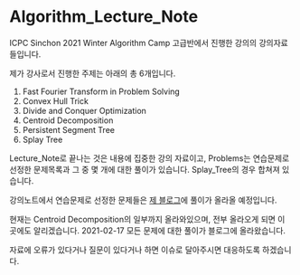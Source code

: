 # Algorithm_Lecture_Note
ICPC Sinchon 2021 Winter Algorithm Camp 고급반에서 진행한 강의의 강의자료들입니다.

제가 강사로서 진행한 주제는 아래의 총 6개입니다.
1. Fast Fourier Transform in Problem Solving
2. Convex Hull Trick
3. Divide and Conquer Optimization
4. Centroid Decomposition
5. Persistent Segment Tree
6. Splay Tree

Lecture_Note로 끝나는 것은 내용에 집중한 강의 자료이고, Problems는 연습문제로 선정한 문제목록과 그 중 몇 개에 대한 풀이가 있습니다.
Splay_Tree의 경우 합쳐져 있습니다.

강의노트에서 연습문제로 선정한 문제들은 [제 블로그](seastar105.tistory.com)에 풀이가 올라올 예정입니다. 

현재는 Centroid Decomposition의 일부까지 올라와있으며, 전부 올라오게 되면 이 곳에도 알리겠습니다.
2021-02-17 모든 문제에 대한 풀이가 블로그에 올라왔습니다.

자료에 오류가 있다거나 질문이 있다거나 하면 이슈로 달아주시면 대응하도록 하겠습니다.
